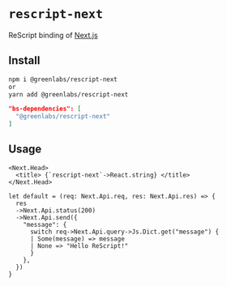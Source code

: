 # `rescript-next`

ReScript binding of [Next.js](https://nextjs.org)

## Install

```bash
npm i @greenlabs/rescript-next
or
yarn add @greenlabs/rescript-next
```

```json
"bs-dependencies": [
  "@greenlabs/rescript-next"
]
```

## Usage

```rescript
<Next.Head>
  <title> {`rescript-next`->React.string} </title>
</Next.Head>
```

```rescript
let default = (req: Next.Api.req, res: Next.Api.res) => {
  res
  ->Next.Api.status(200)
  ->Next.Api.send({
    "message": {
      switch req->Next.Api.query->Js.Dict.get("message") {
      | Some(message) => message
      | None => "Hello ReScript!"
      }
    },
  })
}
```
